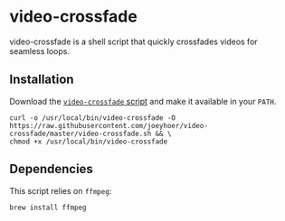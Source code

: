 # video-crossfade

video-crossfade is a shell script that quickly crossfades videos for seamless loops.

## Installation

Download the [`video-crossfade` script](https://raw.githubusercontent.com/joeyhoer/video-crossfade/master/video-crossfade.sh) and make it available in your `PATH`.

    curl -o /usr/local/bin/video-crossfade -O https://raw.githubusercontent.com/joeyhoer/video-crossfade/master/video-crossfade.sh && \
    chmod +x /usr/local/bin/video-crossfade

## Dependencies

This script relies on `ffmpeg`:

    brew install ffmpeg
